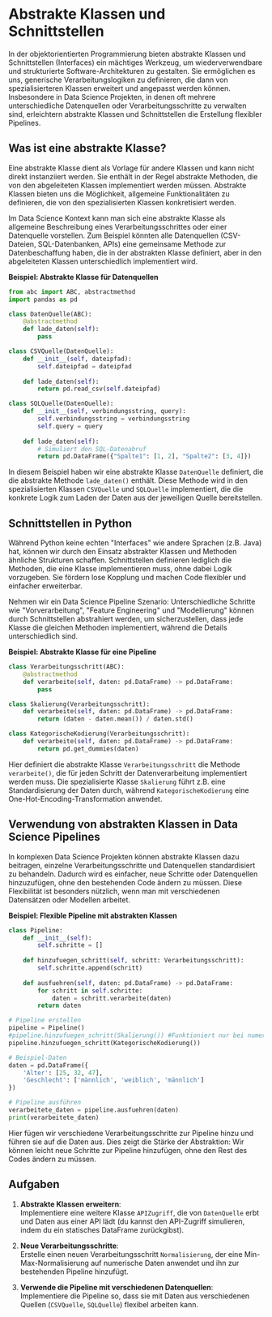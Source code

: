 # Abstrakte Klassen und Schnittstellen

In der objektorientierten Programmierung bieten abstrakte Klassen und Schnittstellen (Interfaces) ein mächtiges Werkzeug, um wiederverwendbare und strukturierte Software-Architekturen zu gestalten. Sie ermöglichen es uns, generische Verarbeitungslogiken zu definieren, die dann von spezialisierteren Klassen erweitert und angepasst werden können. Insbesondere in Data Science Projekten, in denen oft mehrere unterschiedliche Datenquellen oder Verarbeitungsschritte zu verwalten sind, erleichtern abstrakte Klassen und Schnittstellen die Erstellung flexibler Pipelines.

## Was ist eine abstrakte Klasse?

Eine abstrakte Klasse dient als Vorlage für andere Klassen und kann nicht direkt instanziiert werden. Sie enthält in der Regel abstrakte Methoden, die von den abgeleiteten Klassen implementiert werden müssen. Abstrakte Klassen bieten uns die Möglichkeit, allgemeine Funktionalitäten zu definieren, die von den spezialisierten Klassen konkretisiert werden.

Im Data Science Kontext kann man sich eine abstrakte Klasse als allgemeine Beschreibung eines Verarbeitungsschrittes oder einer Datenquelle vorstellen. Zum Beispiel könnten alle Datenquellen (CSV-Dateien, SQL-Datenbanken, APIs) eine gemeinsame Methode zur Datenbeschaffung haben, die in der abstrakten Klasse definiert, aber in den abgeleiteten Klassen unterschiedlich implementiert wird.



**Beispiel: Abstrakte Klasse für Datenquellen**

```python
from abc import ABC, abstractmethod
import pandas as pd

class DatenQuelle(ABC):
    @abstractmethod
    def lade_daten(self):
        pass

class CSVQuelle(DatenQuelle):
    def __init__(self, dateipfad):
        self.dateipfad = dateipfad
    
    def lade_daten(self):
        return pd.read_csv(self.dateipfad)

class SQLQuelle(DatenQuelle):
    def __init__(self, verbindungsstring, query):
        self.verbindungsstring = verbindungsstring
        self.query = query
    
    def lade_daten(self):
        # Simuliert den SQL-Datenabruf
        return pd.DataFrame({"Spalte1": [1, 2], "Spalte2": [3, 4]})
```

In diesem Beispiel haben wir eine abstrakte Klasse `DatenQuelle` definiert, die die abstrakte Methode `lade_daten()` enthält. Diese Methode wird in den spezialisierten Klassen `CSVQuelle` und `SQLQuelle` implementiert, die die konkrete Logik zum Laden der Daten aus der jeweiligen Quelle bereitstellen.



## Schnittstellen in Python

Während Python keine echten "Interfaces" wie andere Sprachen (z.B. Java) hat, können wir durch den Einsatz abstrakter Klassen und Methoden ähnliche Strukturen schaffen. Schnittstellen definieren lediglich die Methoden, die eine Klasse implementieren muss, ohne dabei Logik vorzugeben. Sie fördern lose Kopplung und machen Code flexibler und einfacher erweiterbar.

Nehmen wir ein Data Science Pipeline Szenario: Unterschiedliche Schritte wie "Vorverarbeitung", "Feature Engineering" und "Modellierung" können durch Schnittstellen abstrahiert werden, um sicherzustellen, dass jede Klasse die gleichen Methoden implementiert, während die Details unterschiedlich sind.



**Beispiel: Abstrakte Klasse für eine Pipeline**

```python
class Verarbeitungsschritt(ABC):
    @abstractmethod
    def verarbeite(self, daten: pd.DataFrame) -> pd.DataFrame:
        pass

class Skalierung(Verarbeitungsschritt):
    def verarbeite(self, daten: pd.DataFrame) -> pd.DataFrame:
        return (daten - daten.mean()) / daten.std()

class KategorischeKodierung(Verarbeitungsschritt):
    def verarbeite(self, daten: pd.DataFrame) -> pd.DataFrame:
        return pd.get_dummies(daten)
```

Hier definiert die abstrakte Klasse `Verarbeitungsschritt` die Methode `verarbeite()`, die für jeden Schritt der Datenverarbeitung implementiert werden muss. Die spezialisierte Klasse `Skalierung` führt z.B. eine Standardisierung der Daten durch, während `KategorischeKodierung` eine One-Hot-Encoding-Transformation anwendet.



## Verwendung von abstrakten Klassen in Data Science Pipelines

In komplexen Data Science Projekten können abstrakte Klassen dazu beitragen, einzelne Verarbeitungsschritte und Datenquellen standardisiert zu behandeln. Dadurch wird es einfacher, neue Schritte oder Datenquellen hinzuzufügen, ohne den bestehenden Code ändern zu müssen. Diese Flexibilität ist besonders nützlich, wenn man mit verschiedenen Datensätzen oder Modellen arbeitet.



**Beispiel: Flexible Pipeline mit abstrakten Klassen**

```python
class Pipeline:
    def __init__(self):
        self.schritte = []
    
    def hinzufuegen_schritt(self, schritt: Verarbeitungsschritt):
        self.schritte.append(schritt)
    
    def ausfuehren(self, daten: pd.DataFrame) -> pd.DataFrame:
        for schritt in self.schritte:
            daten = schritt.verarbeite(daten)
        return daten

# Pipeline erstellen
pipeline = Pipeline()
#pipeline.hinzufuegen_schritt(Skalierung()) #Funktioniert nur bei numerischen Daten
pipeline.hinzufuegen_schritt(KategorischeKodierung())

# Beispiel-Daten
daten = pd.DataFrame({
    'Alter': [25, 32, 47],
    'Geschlecht': ['männlich', 'weiblich', 'männlich']
})

# Pipeline ausführen
verarbeitete_daten = pipeline.ausfuehren(daten)
print(verarbeitete_daten)
```

Hier fügen wir verschiedene Verarbeitungsschritte zur Pipeline hinzu und führen sie auf die Daten aus. Dies zeigt die Stärke der Abstraktion: Wir können leicht neue Schritte zur Pipeline hinzufügen, ohne den Rest des Codes ändern zu müssen.



## Aufgaben

1. **Abstrakte Klassen erweitern**:  
   Implementiere eine weitere Klasse `APIZugriff`, die von `DatenQuelle` erbt und Daten aus einer API lädt (du kannst den API-Zugriff simulieren, indem du ein statisches DataFrame zurückgibst).

2. **Neue Verarbeitungsschritte**:  
   Erstelle einen neuen Verarbeitungsschritt `Normalisierung`, der eine Min-Max-Normalisierung auf numerische Daten anwendet und ihn zur bestehenden Pipeline hinzufügt.

3. **Verwende die Pipeline mit verschiedenen Datenquellen**:  
   Implementiere die Pipeline so, dass sie mit Daten aus verschiedenen Quellen (`CSVQuelle`, `SQLQuelle`) flexibel arbeiten kann.

